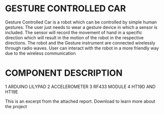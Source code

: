 # GESTURE CONTROLLED CAR  

Gesture Controlled Car is a robot which can be controlled by simple human gestures. The user just needs to wear a gesture device in which a sensor is included. The sensor will record the movement of hand in a specific direction which will result in the motion of the robot in the respective directions. The robot and the Gesture instrument are connected wirelessly through radio waves. User can interact with the robot in a more friendly way due to the wireless communication

# COMPONENT DESCRIPTION
 1 ARDUINO LILYPAD
 2 ACCELEROMETER
 3 RF433 MODULE
 4 HT19D AND HT19E


This is an excerpt from the attached report. Download to learn more about the project

